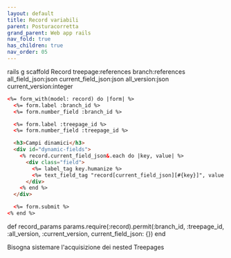 ```yaml
---
layout: default
title: Record variabili
parent: Posturacorretta
grand_parent: Web app rails
nav_fold: true
has_children: true
nav_order: 05
---
```



rails g scaffold Record treepage:references branch:references all_field_json:json current_field_json:json all_version:json current_version:integer

````html
<%= form_with(model: record) do |form| %>
  <%= form.label :branch_id %>
  <%= form.number_field :branch_id %>

  <%= form.label :treepage_id %>
  <%= form.number_field :treepage_id %>

  <h3>Campi dinamici</h3>
  <div id="dynamic-fields">
    <% record.current_field_json&.each do |key, value| %>
      <div class="field">
        <%= label_tag key.humanize %>
        <%= text_field_tag "record[current_field_json][#{key}]", value %>
      </div>
    <% end %>
  </div>

  <%= form.submit %>
<% end %>
````

def record_params
  params.require(:record).permit(:branch_id, :treepage_id, :all_version, :current_version, current_field_json: {})
end

Bisogna sistemare l'acquisizione dei nested Treepages
